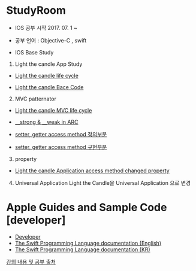 # StudyRoom
- IOS 공부 시작 2017. 07. 1 ~ 
- 공부 언어 : Objective-C , swift

- IOS Base Study
1. Light the candle App Study 
- [Light the candle life cycle](https://github.com/KangHoyong/StudyRoom/issues/1)

- [Light the candle Bace Code](https://github.com/KangHoyong/StudyRoom/tree/master/ios%20study%201day%20(Light%20the%20candle))

2. MVC patternator
- [Light the candle MVC life cycle](https://github.com/KangHoyong/StudyRoom/issues/2)

- [__strong & __weak in ARC](https://github.com/KangHoyong/StudyRoom/blob/master/ios%20study%202day%20(Light%20the%20candle)%20MVC%20patternator/CandleModel.m#L11)

- [setter, getter access method 정의부분](https://github.com/KangHoyong/StudyRoom/blob/master/ios%20study%202day%20(Light%20the%20candle)%20MVC%20patternator/CandleModel.h#L20)

- [setter, getter access method 구현부분](https://github.com/KangHoyong/StudyRoom/blob/master/ios%20study%202day%20(Light%20the%20candle)%20MVC%20patternator/CandleModel.m#L52)


3. property
- [Light the candle Application access method changed property](https://github.com/KangHoyong/StudyRoom/issues/3)

4. Universal Application 
Light the Candle을 Universal Application 으로 변경 

#
# Apple Guides and Sample Code [developer]
- [Developer](https://developer.apple.com/library/content/navigation/)
- [The Swift Programming Language documentation (English)](https://developer.apple.com/library/content/documentation/Swift/Conceptual/Swift_Programming_Language/)
- [The Swift Programming Language documentation (KR)](http://swift.leantra.kr/)


[강의 내용 및 공부 출처](http://e.ebadaq.com/)
